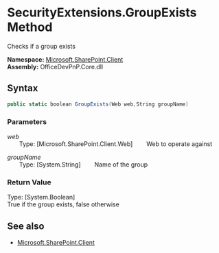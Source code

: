 # SecurityExtensions.GroupExists Method  
Checks if a group exists  

**Namespace:** [Microsoft.SharePoint.Client](Microsoft.SharePoint.Client.md)  
**Assembly:** OfficeDevPnP.Core.dll  
## Syntax
```C#
public static boolean GroupExists(Web web,String groupName)
```
### Parameters
*web*  
&emsp;&emsp;Type: [Microsoft.SharePoint.Client.Web] 
&emsp;&emsp;Web to operate against  
  
*groupName*  
&emsp;&emsp;Type: [System.String] 
&emsp;&emsp;Name of the group  
  
### Return Value
Type: [System.Boolean]  
True if the group exists, false otherwise

## See also
- [Microsoft.SharePoint.Client](Microsoft.SharePoint.Client.md)

